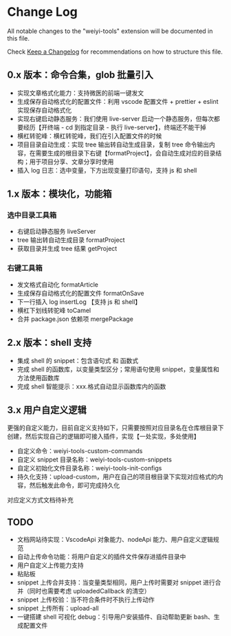 # Change Log

All notable changes to the "weiyi-tools" extension will be documented in this file.

Check [Keep a Changelog](http://keepachangelog.com/) for recommendations on how to structure this file.

## 0.x 版本：命令合集，glob 批量引入

- 实现文章格式化能力：支持微医的前端一键发文
- 生成保存自动格式化的配置文件：利用 vscode 配置文件 + prettier + eslint 实现保存自动格式化
- 实现右键启动静态服务：我们使用 live-server 启动一个静态服务，但每次都要经历【开终端 - cd 到指定目录 - 执行 live-server】，终端还不能干掉
- 横杠转驼峰：横杠转驼峰，我们在引入配置文件的时候
- 项目目录自动生成：实现 tree 输出转自动生成目录，复制 tree 命令输出内容，在需要生成的根目录下右键【formatProject】，会自动生成对应的目录结构；用于项目分享、文章分享时使用
- 插入 log 日志：选中变量，下方出现变量打印语句，支持 js 和 shell

## 1.x 版本：模块化，功能箱

### 选中目录工具箱

- 右键启动静态服务 liveServer
- tree 输出转自动生成目录 formatProject
- 获取目录并生成 tree 结果 getProject

### 右键工具箱

- 发文格式自动化 formatArticle
- 生成保存自动格式化的配置文件 formatOnSave
- 下一行插入 log insertLog 【支持 js 和 shell】
- 横杠下划线转驼峰 toCamel
- 合并 package.json 依赖项 mergePackage

## 2.x 版本：shell 支持

- 集成 shell 的 snippet：包含语句式 和 函数式
- 完成 shell 的函数库，以变量类型区分；常用语句使用 snippet，变量属性和方法使用函数库
- 完成 shell 智能提示：xxx.格式自动显示函数库内的函数

## 3.x 用户自定义逻辑

更强的自定义能力，目前自定义支持如下，只需要按照对应目录名在仓库根目录下创建，然后实现自己的逻辑即可接入插件，实现【一处实现，多处使用】

- 自定义命令：weiyi-tools-custom-commands
- 自定义 snippet 目录名称：weiyi-tools-custom-snippets
- 自定义初始化文件目录名称：weiyi-tools-init-configs
- 持久化支持：upload-custom，用户在自己的项目根目录下实现对应格式的内容，然后触发此命令，即可完成持久化

对应定义方式文档待补充

## TODO

- 文档网站待实现：VscodeApi 对象能力、nodeApi 能力、用户自定义逻辑规范
- 自动上传命令功能：将用户自定义的插件文件保存进插件目录中
- 用户自定义上传能力支持
- 粘贴板
- snippet 上传合并支持：当变量类型相同，用户上传时需要对 snippet 进行合并（同时也需要考虑 uploadedCallback 的清空）
- snippet 上传校验：当不符合条件时不执行上传动作
- snippet 上传所有：upload-all
- 一键搭建 shell 可视化 debug：引导用户安装插件、自动帮助更新 bash、生成配置文件
